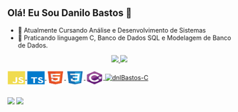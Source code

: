 ## Olá! Eu Sou Danilo Bastos 👋

- 🔭 Atualmente Cursando Análise e Desenvolvimento de Sistemas
- 🌱 Praticando linguagem C, Banco de Dados SQL e Modelagem de Banco de Dados.

<div align="center">
  <a href="https://github.com/dnlBastos">
  <img height="180em" src="https://github-readme-stats.vercel.app/api?username=dnlBastos&show_icons=true&theme=dark&include_all_commits=true&count_private=true"/>
  <img height="180em" src="https://github-readme-stats.vercel.app/api/top-langs/?username=dnlBastos&layout=compact&langs_count=7&theme=dark"/>
</div>
  
  <div style="display: inline_block"><br>
  <img align="center" alt="dnlBastos-Js" height="30" width="40" src="https://raw.githubusercontent.com/devicons/devicon/master/icons/javascript/javascript-plain.svg">
  <img align="center" alt="dnlBastos-Ts" height="30" width="40" src="https://raw.githubusercontent.com/devicons/devicon/master/icons/typescript/typescript-plain.svg">
  <img align="center" alt="dnlBastos-HTML" height="30" width="40" src="https://raw.githubusercontent.com/devicons/devicon/master/icons/html5/html5-original.svg">
  <img align="center" alt="dnlBastos-CSS" height="30" width="40" src="https://raw.githubusercontent.com/devicons/devicon/master/icons/css3/css3-original.svg">
  <img align="center" alt="dnlBastos-Csharp" height="30" width="40" src="https://raw.githubusercontent.com/devicons/devicon/master/icons/csharp/csharp-original.svg">
  <img align="center" alt="dnlBastos-C" height="30" width="40" src="https://icongr.am/devicon/c-original.svg?size=128&color=currentColor.svg">
</div>
  
##
  
<div>
  <a href = "mailto:danilo09bastos@gmail.com"><img src="https://img.shields.io/badge/-Gmail-%23333?style=for-the-badge&logo=gmail&logoColor=white" target="_blank"></a>
  <a href="https://www.linkedin.com/in/danilo-bastos-a98ab117b" target="_blank"><img src="https://img.shields.io/badge/-LinkedIn-%230077B5?style=for-the-badge&logo=linkedin&logoColor=white" target="_blank"></a> 
  </div>
